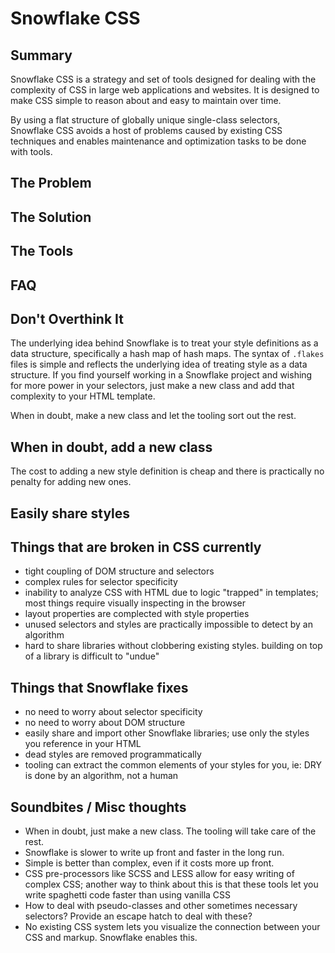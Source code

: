 # Snowflake CSS

## Summary

Snowflake CSS is a strategy and set of tools designed for dealing with the
complexity of CSS in large web applications and websites. It is designed to make
CSS simple to reason about and easy to maintain over time.

By using a flat structure of globally unique single-class selectors, Snowflake
CSS avoids a host of problems caused by existing CSS techniques and enables
maintenance and optimization tasks to be done with tools.

## The Problem

## The Solution

## The Tools

## FAQ

## Don't Overthink It

The underlying idea behind Snowflake is to treat your style definitions as a
data structure, specifically a hash map of hash maps. The syntax of `.flakes`
files is simple and reflects the underlying idea of treating style as a data
structure. If you find yourself working in a Snowflake project and wishing for
more power in your selectors, just make a new class and add that complexity to
your HTML template.

When in doubt, make a new class and let the tooling sort out the rest.

## When in doubt, add a new class

The cost to adding a new
style definition is cheap and there is practically no penalty for adding new
ones.

## Easily share styles

## Things that are broken in CSS currently

* tight coupling of DOM structure and selectors
* complex rules for selector specificity
* inability to analyze CSS with HTML due to logic "trapped" in templates; most
  things require visually inspecting in the browser
* layout properties are complected with style properties
* unused selectors and styles are practically impossible to detect by an algorithm
* hard to share libraries without clobbering existing styles. building on top of
  a library is difficult to "undue"

## Things that Snowflake fixes

* no need to worry about selector specificity
* no need to worry about DOM structure
* easily share and import other Snowflake libraries; use only the styles you
  reference in your HTML
* dead styles are removed programmatically
* tooling can extract the common elements of your styles for you, ie: DRY is
  done by an algorithm, not a human

## Soundbites / Misc thoughts

* When in doubt, just make a new class. The tooling will take care of the rest.
* Snowflake is slower to write up front and faster in the long run.
* Simple is better than complex, even if it costs more up front.
* CSS pre-processors like SCSS and LESS allow for easy writing of complex CSS;
  another way to think about this is that these tools let you write spaghetti
  code faster than using vanilla CSS
* How to deal with pseudo-classes and other sometimes necessary selectors? Provide
  an escape hatch to deal with these?
* No existing CSS system lets you visualize the connection between your CSS and
  markup. Snowflake enables this.
